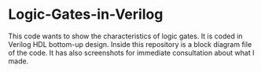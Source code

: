 # Logic-Gates-in-Verilog

This code wants to show the characteristics of logic gates. It is coded in Verilog HDL bottom-up design.
Inside this repository is a block diagram file of the code. It has also screenshots for immediate consultation about what I made.
